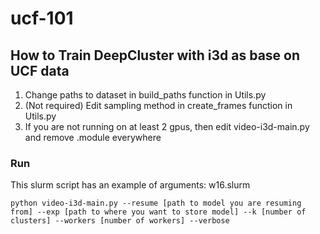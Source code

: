 # ucf-101

## How to Train DeepCluster with i3d as base on UCF data

1. Change paths to dataset in build_paths function in Utils.py
2. (Not required) Edit sampling method in create_frames function in Utils.py
3. If you are not running on at least 2 gpus, then edit video-i3d-main.py and remove .module everywhere

### Run
This slurm script has an example of arguments: w16.slurm
```
python video-i3d-main.py --resume [path to model you are resuming from] --exp [path to where you want to store model] --k [number of clusters] --workers [number of workers] --verbose
